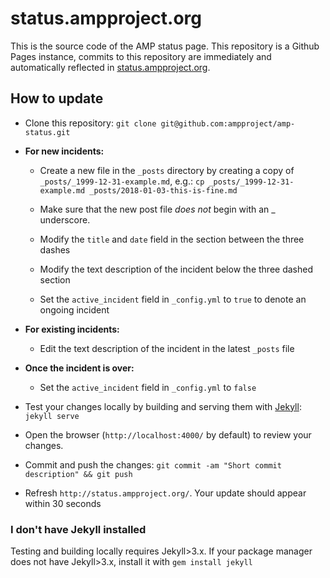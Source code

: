 # status.ampproject.org

This is the source code of the AMP status page. This repository is a Github Pages instance, commits to this repository
are immediately and automatically reflected in [status.ampproject.org](https://status.ampproject.org/).

## How to update

* Clone this repository: 
  `git clone git@github.com:ampproject/amp-status.git`

* **For new incidents:**

  * Create a new file in the `_posts` directory by creating a copy of `_posts/_1999-12-31-example.md`, e.g.:
    `cp _posts/_1999-12-31-example.md _posts/2018-01-03-this-is-fine.md`
  
  * Make sure that the new post file *does not* begin with an _ underscore.

  * Modify the `title` and `date` field in the section between the three dashes

  * Modify the text description of the incident below the three dashed section

  * Set the `active_incident` field in `_config.yml` to `true` to denote an ongoing incident

* **For existing incidents:**

  * Edit the text description of the incident in the latest `_posts` file

* **Once the incident is over:**

  * Set the `active_incident` field in `_config.yml` to `false`

* Test your changes locally by building and serving them with [Jekyll](https://jekyllrb.com/): `jekyll serve`

* Open the browser (`http://localhost:4000/` by default) to review your changes.

* Commit and push the changes: `git commit -am "Short commit description" && git push`

* Refresh `http://status.ampproject.org/`. Your update should appear within 30 seconds

### I don't have Jekyll installed

Testing and building locally requires Jekyll>3.x. If your package manager does not have Jekyll>3.x, install it with
`gem install jekyll`
